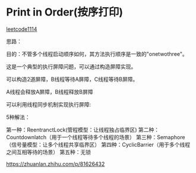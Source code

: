 # Print in Order(按序打印) 

[leetcode1114]( https://leetcode-cn.com/problems/print-in-order/)

思路：

目的：不管多个线程启动顺序如何，其方法执行顺序是一致的"onetwothree"。

这是一个典型的执行屏障问题，可以通过构造屏障实现。

可以构造2道屏障，B线程等待A屏障，C线程等待B屏障。

A线程会释放A屏障，B线程释放B屏障

可以利用线程同步机制实现执行屏障:

5种解法：

第一种：ReentranctLock(管程模型：让线程独占临界区)
第二种：Countdownlatch（用于一个线程等待多个线程的场景）
第三种：Semaphore（信号量模型：让多个线程共享临界区）
第四种：CyclicBarrier（用于多个线程之间互相等待的场景）
第五种：无锁



https://zhuanlan.zhihu.com/p/81626432
